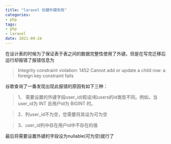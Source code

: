 ```yaml
---
title: "laravel 创建外键失败"
categories:
- php
tags:
- php
- laravel
date: 2021-09-24
---
```


在设计表的时候为了保证表于表之间的数据完整性使用了外键。但是在写完迁移后运行却报错了报错信息为
>Integrity constraint violation: 1452 Cannot add or update a child row: a foreign key constraint fails

谷歌查询了一番发现出现此报错的原因有如下三种：
>1、 需要设置的外键字段user_id(假设)和users的id类型不同。例如，当user_id为 INT 且用户id为 BIGINT 时。

>2、列user_id不为空，您需要将其设为可为空

>3、user_id列中存在用户id中不存在的值

最后将需要设置外键的字段设为nullable(可为空)就行了